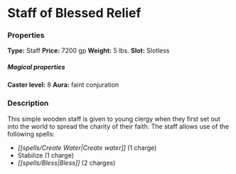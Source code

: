 ﻿---
Title: "Staff of Blessed Relief"
Type: "Staff"
Price: "7200 gp"
Weight: "5 lbs."
Slot: "Slotless"
Caster level: "8"
Aura: "faint conjuration"
Description: |
  "This simple wooden staff is given to young clergy when they first set out into the world to spread the charity of their faith. The staff allows use of the following spells:"
Crafting cost: "3600 gp"
Sources: "['Ultimate Equipment']"
---

# Staff of Blessed Relief

### Properties

**Type:** Staff **Price:** 7200 gp **Weight:** 5 lbs. **Slot:** Slotless

##### Magical properties

**Caster level:** 8 **Aura:** faint conjuration

### Description

This simple wooden staff is given to young clergy when they first set out into the world to spread the charity of their faith. The staff allows use of the following spells:

* _[[spells/Create Water|Create water]]_ (1 charge)
* Stabilize (1 charge)
* _[[spells/Bless|Bless]]_ (2 charges)